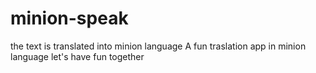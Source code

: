 # minion-speak
the text is translated into minion language
A fun traslation app in minion language let's have fun together
